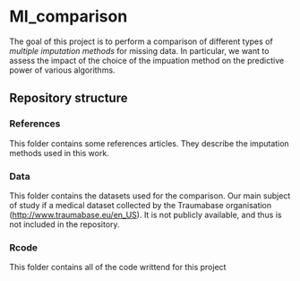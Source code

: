 # MI_comparison

The goal of this project is to perform a comparison of different types of *multiple imputation methods* for missing data.
In particular, we want to assess the impact of the choice of the impuation method on the predictive power of various algorithms.

## Repository structure
### References
This folder contains some references articles. They describe the imputation methods used in this work.

### Data
This folder contains the datasets used for the comparison. Our main subject of study if a medical dataset collected by the Traumabase organisation (http://www.traumabase.eu/en_US). It is not publicly available, and thus is not included in the repository.

### Rcode
This folder contains all of the code writtend for this project

